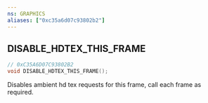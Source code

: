 ```yaml
---
ns: GRAPHICS
aliases: ["0xc35a6d07c93802b2"]
---
```

## DISABLE_HDTEX_THIS_FRAME

```c
// 0xC35A6D07C93802B2
void DISABLE_HDTEX_THIS_FRAME();
```

Disables ambient hd tex requests for this frame, call each frame as required.

